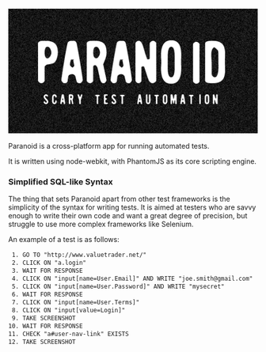 ![PARANOID](https://raw.githubusercontent.com/sdesalas/paranoid/master/design/logo.512x256.png)

Paranoid is a cross-platform app for running automated tests.

It is written using node-webkit, with PhantomJS as its core scripting engine.

### Simplified SQL-like Syntax

The thing that sets Paranoid apart from other test frameworks is the simplicity of the syntax for writing tests. It is aimed at testers who are savvy enough to write their own code and want a great degree of precision, but struggle to use more complex frameworks like Selenium.

An example of a test is as follows:

```
 1. GO TO "http://www.valuetrader.net/"
 2. CLICK ON "a.login"
 3. WAIT FOR RESPONSE
 4. CLICK ON "input[name=User.Email]" AND WRITE "joe.smith@gmail.com"
 5. CLICK ON "input[name=User.Password]" AND WRITE "mysecret"
 6. WAIT FOR RESPONSE
 7. CLICK ON "input[name=User.Terms]"
 8. CLICK ON "input[value=Login]"
 9. TAKE SCREENSHOT
10. WAIT FOR RESPONSE
11. CHECK "a#user-nav-link" EXISTS
12. TAKE SCREENSHOT
```
